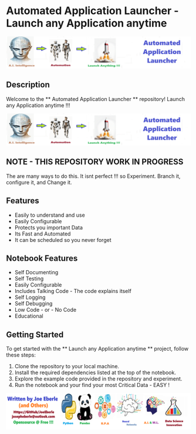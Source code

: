 # Automated Application Launcher  - Launch any Application anytime 

![Code Logo](code.png)

## Description

Welcome to the ** Automated Application Launcher ** repository!  Launch any Application anytime  !!!   

![Code Logo](code.png)

## NOTE - THIS REPOSITORY WORK IN PROGRESS 

The are many ways to do this. It isnt perfect !!! so Experiment. Branch it, configure it, and Change it. 

## Features

- Easily to understand and use  
- Easily Configurable 
- Protects you important Data
- Its Fast and Automated
- It can be scheduled so you never forget 


## Notebook Features

- Self Documenting 
- Self Testing 
- Easily Configurable
- Includes Talking Code - The code explains itself
- Self Logging 
- Self Debugging 
- Low Code - or - No Code
- Educational 

## Getting Started

To get started with the **  Launch any Application anytime  ** project, follow these steps:

1. Clone the repository to your local machine.
2. Install the required dependencies listed at the top of the notebook.
3. Explore the example code provided in the repository and experiment.
4. Run the notebook and your find your most Critical Data - EASY !

![Code Logo](developer.png)

 




